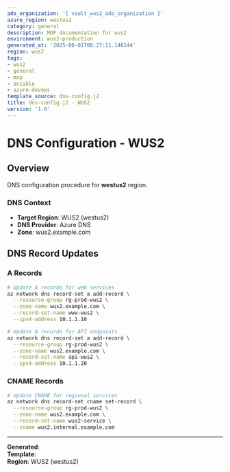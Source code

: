 ```yaml
---
ado_organization: '{ vault_wus2_ado_organization }'
azure_region: westus2
category: general
description: MOP documentation for wus2
environment: wus2-production
generated_at: '2025-08-01T08:27:11.146144'
region: wus2
tags:
- wus2
- general
- mop
- ansible
- azure-devops
template_source: dns-config.j2
title: dns-config.j2 - WUS2
version: '1.0'
---
```



# DNS Configuration - WUS2

## Overview

DNS configuration procedure for **westus2** region.

### DNS Context

- **Target Region**: WUS2 (westus2)
- **DNS Provider**: Azure DNS
- **Zone**: wus2.example.com

## DNS Record Updates

### A Records
```bash
# Update A records for web services
az network dns record-set a add-record \
  --resource-group rg-prod-wus2 \
  --zone-name wus2.example.com \
  --record-set-name www-wus2 \
  --ipv4-address 10.1.1.10

# Update A records for API endpoints
az network dns record-set a add-record \
  --resource-group rg-prod-wus2 \
  --zone-name wus2.example.com \
  --record-set-name api-wus2 \
  --ipv4-address 10.1.1.20
```

### CNAME Records
```bash
# Update CNAME for regional services
az network dns record-set cname set-record \
  --resource-group rg-prod-wus2 \
  --zone-name wus2.example.com \
  --record-set-name wus2-service \
  --cname wus2.internal.example.com
```

---

**Generated**:   
**Template**:   
**Region**: WUS2 (westus2)
